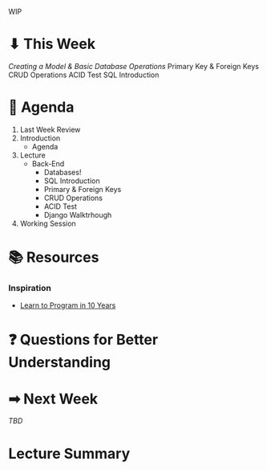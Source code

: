 WIP
# ⬇ This Week
_Creating a Model & Basic Database Operations_
Primary Key & Foreign Keys
CRUD Operations
ACID Test
SQL Introduction

# 📖 Agenda
1. Last Week Review
2. Introduction
   * Agenda
3. Lecture
   * Back-End
     * Databases!
     * SQL Introduction
     * Primary & Foreign Keys
     * CRUD Operations
     * ACID Test
     * Django Walktrhough
5. Working Session

# 📚 Resources


### Inspiration
* [Learn to Program in 10 Years](https://norvig.com/21-days.html)

# ❓ Questions for Better Understanding

# ➡ Next Week
_TBD_

# Lecture Summary
